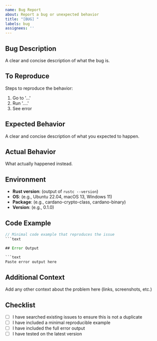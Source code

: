 ```yaml
---
name: Bug Report
about: Report a bug or unexpected behavior
title: "[BUG] "
labels: bug
assignees: ''
---
```


## Bug Description

A clear and concise description of what the bug is.

## To Reproduce

Steps to reproduce the behavior:

1. Go to '...'
2. Run '....'
3. See error

## Expected Behavior

A clear and concise description of what you expected to happen.

## Actual Behavior

What actually happened instead.

## Environment

- **Rust version**: (output of `rustc --version`)
- **OS**: (e.g., Ubuntu 22.04, macOS 13, Windows 11)
- **Package**: (e.g., cardano-crypto-class, cardano-binary)
- **Version**: (e.g., 0.1.0)

## Code Example

```rust
// Minimal code example that reproduces the issue
```text

## Error Output

```text
Paste error output here
```

## Additional Context

Add any other context about the problem here (links, screenshots, etc.)

## Checklist

- [ ] I have searched existing issues to ensure this is not a duplicate
- [ ] I have included a minimal reproducible example
- [ ] I have included the full error output
- [ ] I have tested on the latest version
